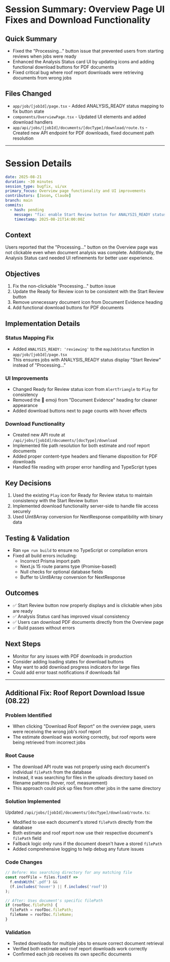 # Session Summary: Overview Page UI Fixes and Download Functionality

## Quick Summary
- Fixed the "Processing..." button issue that prevented users from starting reviews when jobs were ready
- Enhanced the Analysis Status card UI by updating icons and adding functional download buttons for PDF documents  
- Fixed critical bug where roof report downloads were retrieving documents from wrong jobs

## Files Changed
- `app/job/[jobId]/page.tsx` - Added ANALYSIS_READY status mapping to fix button state
- `components/OverviewPage.tsx` - Updated UI elements and added download handlers
- `app/api/jobs/[jobId]/documents/[docType]/download/route.ts` - Created new API endpoint for PDF downloads, fixed document path resolution

---

# Session Details

```yaml
date: 2025-08-21
duration: ~30 minutes
session_type: bugfix, ui/ux
primary_focus: Overview page functionality and UI improvements
contributors: [Jason, Claude]
branch: main
commits: 
  - hash: pending
    message: "fix: enable Start Review button for ANALYSIS_READY status and add PDF download functionality"
    timestamp: 2025-08-21T14:00:00Z
```

## Context
Users reported that the "Processing..." button on the Overview page was not clickable even when document analysis was complete. Additionally, the Analysis Status card needed UI refinements for better user experience.

## Objectives
1. Fix the non-clickable "Processing..." button issue
2. Update the Ready for Review icon to be consistent with the Start Review button
3. Remove unnecessary document icon from Document Evidence heading
4. Add functional download buttons for PDF documents

## Implementation Details

### Status Mapping Fix
- Added `ANALYSIS_READY: 'reviewing'` to the `mapJobStatus` function in `app/job/[jobId]/page.tsx`
- This ensures jobs with ANALYSIS_READY status display "Start Review" instead of "Processing..."

### UI Improvements
- Changed Ready for Review status icon from `AlertTriangle` to `Play` for consistency
- Removed the 📄 emoji from "Document Evidence" heading for cleaner appearance
- Added download buttons next to page counts with hover effects

### Download Functionality
- Created new API route at `/api/jobs/[jobId]/documents/[docType]/download`
- Implemented file path resolution for both estimate and roof report documents
- Added proper content-type headers and filename disposition for PDF downloads
- Handled file reading with proper error handling and TypeScript types

## Key Decisions
1. Used the existing `Play` icon for Ready for Review status to maintain consistency with the Start Review button
2. Implemented download functionality server-side to handle file access securely
3. Used Uint8Array conversion for NextResponse compatibility with binary data

## Testing & Validation
- Ran `npm run build` to ensure no TypeScript or compilation errors
- Fixed all build errors including:
  - Incorrect Prisma import path
  - Next.js 15 route params type (Promise-based)
  - Null checks for optional database fields
  - Buffer to Uint8Array conversion for NextResponse

## Outcomes
- ✅ Start Review button now properly displays and is clickable when jobs are ready
- ✅ Analysis Status card has improved visual consistency
- ✅ Users can download PDF documents directly from the Overview page
- ✅ Build passes without errors

## Next Steps
- Monitor for any issues with PDF downloads in production
- Consider adding loading states for download buttons
- May want to add download progress indicators for large files
- Could add error toast notifications if downloads fail

---

## Additional Fix: Roof Report Download Issue (08.22)

### Problem Identified
- When clicking "Download Roof Report" on the overview page, users were receiving the wrong job's roof report
- The estimate download was working correctly, but roof reports were being retrieved from incorrect jobs

### Root Cause
- The download API route was not properly using each document's individual `filePath` from the database
- Instead, it was searching for files in the uploads directory based on filename patterns (hover, roof, measurement)
- This approach could pick up files from other jobs in the same directory

### Solution Implemented
Updated `/api/jobs/[jobId]/documents/[docType]/download/route.ts`:
- Modified to use each document's stored `filePath` directly from the database
- Both estimate and roof report now use their respective document's `filePath` field
- Fallback logic only runs if the document doesn't have a stored `filePath`
- Added comprehensive logging to help debug any future issues

### Code Changes
```typescript
// Before: Was searching directory for any matching file
const roofFile = files.find(f => 
  f.endsWith('.pdf') && 
  (f.includes('hover') || f.includes('roof'))
);

// After: Uses document's specific filePath
if (roofDoc.filePath) {
  filePath = roofDoc.filePath;
  fileName = roofDoc.fileName;
}
```

### Validation
- Tested downloads for multiple jobs to ensure correct document retrieval
- Verified both estimate and roof report downloads work correctly
- Confirmed each job receives its own specific documents